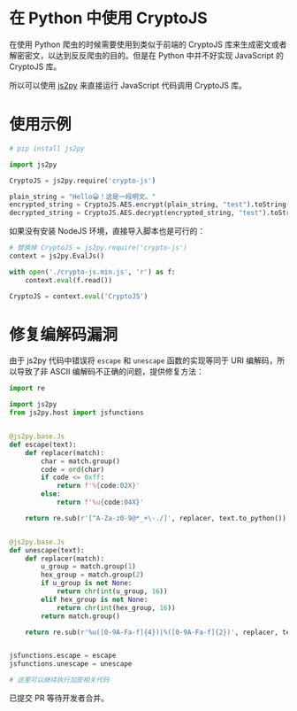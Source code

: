 <!----> 
# 在 Python 中使用 CryptoJS
<!---->

在使用 Python 爬虫的时候需要使用到类似于前端的 CryptoJS 库来生成密文或者解密密文，以达到反反爬虫的目的。但是在 Python 中并不好实现 JavaScript 的 CryptoJS 库。

所以可以使用 [js2py](https://github.com/PiotrDabkowski/Js2Py) 来直接运行 JavaScript 代码调用 CryptoJS 库。

# 使用示例

```python
# pip install js2py

import js2py

CryptoJS = js2py.require('crypto-js')

plain_string = "Hello😀！这是一段明文。"
encrypted_string = CryptoJS.AES.encrypt(plain_string, "test").toString()
decrypted_string = CryptoJS.AES.decrypt(encrypted_string, "test").toString(CryptoJS.enc.Utf8)
```

如果没有安装 NodeJS 环境，直接导入脚本也是可行的：

```python
# 替换掉 CryptoJS = js2py.require('crypto-js')
context = js2py.EvalJs()

with open('./crypto-js.min.js', 'r') as f:
    context.eval(f.read())

CryptoJS = context.eval('CryptoJS')
```

# 修复编解码漏洞

由于 js2py 代码中错误将 `escape` 和 `unescape` 函数的实现等同于 URI 编解码，所以导致了非 ASCII 编解码不正确的问题，提供修复方法：

```python
import re

import js2py
from js2py.host import jsfunctions


@js2py.base.Js
def escape(text):
    def replacer(match):
        char = match.group()
        code = ord(char)
        if code <= 0xff:
            return f'%{code:02X}'
        else:
            return f'%u{code:04X}'

    return re.sub(r'[^A-Za-z0-9@*_+\-./]', replacer, text.to_python())


@js2py.base.Js
def unescape(text):
    def replacer(match):
        u_group = match.group(1)
        hex_group = match.group(2)
        if u_group is not None:
            return chr(int(u_group, 16))
        elif hex_group is not None:
            return chr(int(hex_group, 16))
        return match.group()

    return re.sub(r'%u([0-9A-Fa-f]{4})|%([0-9A-Fa-f]{2})', replacer, text.to_python(), flags=re.IGNORECASE)


jsfunctions.escape = escape
jsfunctions.unescape = unescape

# 这里可以继续执行加密相关代码
```

已提交 PR 等待开发者合并。